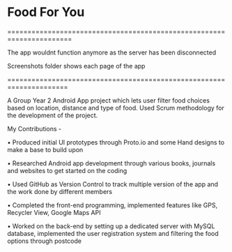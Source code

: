 ﻿# Food For You

======================================================================

The app wouldnt function anymore as the server has been disconnected


Screenshots folder shows each page of the app

=====================================================================

A Group Year 2 Android App project which lets user filter food choices based on location, distance and type of food. Used Scrum methodology for the development of the project.

My Contributions - 

• Produced initial UI prototypes through Proto.io and some Hand designs to make a base to build upon

• Researched Android app development through various books, journals and websites to get started on the coding

• Used GitHub as Version Control to track multiple version of the app and the work done by different members

• Completed the front-end programming, implemented features like GPS, Recycler View, Google Maps API

• Worked on the back-end by setting up a dedicated server with MySQL database, implemented the user registration system and filtering the food options through postcode







